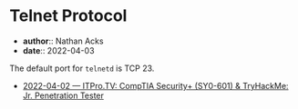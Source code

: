 # Telnet Protocol

* **author**:: Nathan Acks
* **date**:: 2022-04-03

The default port for `telnetd` is TCP 23.

* [2022-04-02 — ITPro.TV: CompTIA Security+ (SY0-601) & TryHackMe: Jr. Penetration Tester](../log/2022-04-02-itprotv-comptia-security-plus-and-tryhackme-jr-penetration-tester.md)
